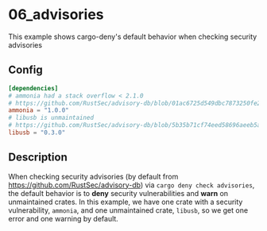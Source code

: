 # 06_advisories

This example shows cargo-deny's default behavior when checking security advisories

## Config

```toml
[dependencies]
# ammonia had a stack overflow < 2.1.0
# https://github.com/RustSec/advisory-db/blob/01ac6725d549dbc7873250fe2a55e54d528fe945/crates/ammonia/RUSTSEC-2019-0001.toml
ammonia = "1.0.0"
# libusb is unmaintained
# https://github.com/RustSec/advisory-db/blob/5b35b71cf74eed58696aeeb5a764a9f0a66fe7ba/crates/libusb/RUSTSEC-2016-0004.toml
libusb = "0.3.0"
```

## Description

When checking security advisories (by default from https://github.com/RustSec/advisory-db) via `cargo deny check advisories`, the default behavior is to **deny** security vulnerabilities and **warn** on unmaintained crates. In this example, we have one crate with a security vulnerability, `ammonia`, and one unmaintained crate, `libusb`, so we get one error and one warning by default.